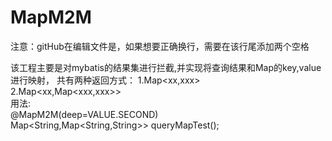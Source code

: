# MapM2M

注意：gitHub在编辑文件是，如果想要正确换行，需要在该行尾添加两个空格

该工程主要是对mybatis的结果集进行拦截,并实现将查询结果和Map的key,value进行映射，
共有两种返回方式：
  1.Map<xx,xxx>  
  2.Map<xx,Map<xxx,xxx>>  
 用法:  
  @MapM2M(deep=VALUE.SECOND)  
  Map<String,Map<String,String>> queryMapTest();
